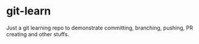 # git-learn
Just a git learning repo to demonstrate committing, branching, pushing, PR creating and other stuffs.
